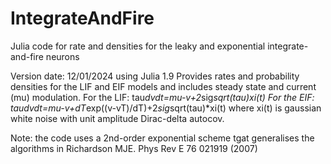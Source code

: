 # IntegrateAndFire
Julia code for rate and densities for the leaky and exponential integrate-and-fire neurons

Version date: 12/01/2024 using Julia 1.9
Provides rates and probability densities for the LIF and EIF models and includes steady state and current (mu) modulation.
For the LIF: tau*dvdt=mu-v+2*sig*sqrt(tau)*xi(t)
For the EIF: tau*dvdt=mu-v+dT*exp((v-vT)/dT)+2*sig*sqrt(tau)*xi(t)
where xi(t) is gaussian white noise with unit amplitude Dirac-delta autocov.

Note: the code uses a 2nd-order exponential scheme tgat generalises the algorithms in Richardson MJE. Phys Rev E 76 021919 (2007)
